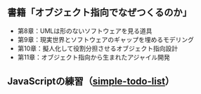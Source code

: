 ## 書籍「オブジェクト指向でなぜつくるのか」
- 第8章：UMLは形のないソフトウェアを見る道具
- 第9章：現実世界とソフトウェアのギャップを埋めるモデリング
- 第10章：擬人化して役割分担させるオブジェクト指向設計
- 第11章：オブジェクト指向から生まれたアジャイル開発

## JavaScriptの練習（[simple-todo-list](https://github.com/Meerkat39/simple-todo-list)）